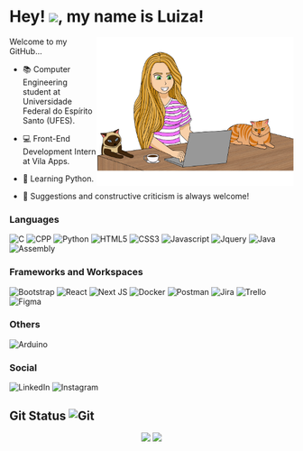 <h1 align="left">
   Hey! <img src = "https://raw.githubusercontent.com/MartinHeinz/MartinHeinz/master/wave.gif" width=35>, my name is Luiza!
</h1>

<p align="left">
   
<img src="luiza-editado-2.png" min-width="400px" max-width="350px" width="350px" align="right">
   
Welcome to my GitHub...
 
 - 📚 Computer Engineering student at Universidade Federal do Espírito Santo (UFES).

 - 💻 Front-End Development Intern at Vila Apps.

 - 🌱 Learning Python.

 - 💬 Suggestions and constructive criticism is always welcome!
   
 </p>

<h3 align="left">Languages</h3>

 ![C](https://img.shields.io/badge/C-b85614?style=for-the-badge&logo=c&logoColor=white)
 ![CPP](https://img.shields.io/badge/C%2B%2B-b85614?style=for-the-badge&logo=c%2B%2B&logoColor=white)
 ![Python](https://img.shields.io/badge/Python-b85614?style=for-the-badge&logo=python&logoColor=white)
 ![HTML5](https://img.shields.io/badge/HTML5-b85614?style=for-the-badge&logo=html5&logoColor=white)
 ![CSS3](https://img.shields.io/badge/CSS3-b85614?style=for-the-badge&logo=css3&logoColor=white)
 ![Javascript](https://img.shields.io/badge/JavaScript-b85614?style=for-the-badge&logo=javascript&logoColor=white)
 ![Jquery](https://img.shields.io/badge/jQuery-b85614?style=for-the-badge&logo=jquery&logoColor=white)
 ![Java](https://img.shields.io/badge/Java-b85614?style=for-the-badge&logo=java&logoColor=white)
 ![Assembly](https://img.shields.io/badge/Assembly-b85614?style=for-the-badge)
 
<h3 align="left">Frameworks and Workspaces</h3>

![Bootstrap](https://img.shields.io/badge/Bootstrap-b85614?style=for-the-badge&logo=bootstrap&logoColor=white)
![React](https://img.shields.io/badge/React-b85614?style=for-the-badge&logo=react&logoColor=fff)
![Next JS](https://img.shields.io/badge/Next-b85614?style=for-the-badge&logo=next.js&logoColor=white)
![Docker](https://img.shields.io/badge/docker-b85614.svg?style=for-the-badge&logo=docker&logoColor=white)
![Postman](https://img.shields.io/badge/Postman-b85614?style=for-the-badge&logo=postman&logoColor=white)
![Jira](https://img.shields.io/badge/jira-b85614.svg?style=for-the-badge&logo=jira&logoColor=white)
![Trello](https://img.shields.io/badge/Trello-b85614.svg?style=for-the-badge&logo=Trello&logoColor=white)
![Figma](https://img.shields.io/badge/figma-b85614.svg?style=for-the-badge&logo=figma&logoColor=white)

<h3 align="left">Others</h3>

![Arduino](https://img.shields.io/badge/-Arduino-b85614?style=for-the-badge&logo=Arduino&logoColor=white)

<h3 align="left">Social</h3>

 ![LinkedIn](https://img.shields.io/badge/LinkedIn-b85614?style=for-the-badge&logo=linkedin&logoColor=white)
 ![Instagram](https://img.shields.io/badge/Instagram-b85614?style=for-the-badge&logo=instagram&logoColor=white)
 
 ## Git Status <img src="https://media.giphy.com/media/W5eoZHPpUx9sapR0eu/giphy.gif" width=30 alt="Git"/>
<p align='center' gap='30px'>
  <a><img src="https://github-readme-stats.vercel.app/api?username=luizalaquini&show_icons=true&count_private=true&theme=dark" width=380></a>
  <a><img src="https://github-readme-stats.vercel.app/api/top-langs/?username=luizalaquini&layout=compact&theme=dark" width=310></a>
</p>
